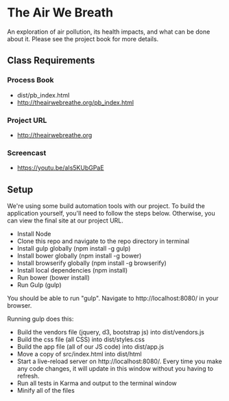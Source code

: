 # The Air We Breath
An exploration of air pollution, its health impacts, and what can be done about it. Please see the project book for more details.

## Class Requirements

### Process Book
- dist/pb_index.html
- http://theairwebreathe.org/pb_index.html

### Project URL
- http://theairwebreathe.org

### Screencast
- https://youtu.be/aIs5KUbGPaE

## Setup
We're using some build automation tools with our project. To build the application yourself, you'll need to follow the steps below. Otherwise, you can view the final site at our project URL.

- Install Node
- Clone this repo and navigate to the repo directory in terminal
- Install gulp globally (npm install -g gulp)
- Install bower globally (npm install -g bower)
- Install browserify globally (npm install -g browserify)
- Install local dependencies (npm install)
- Run bower (bower install)
- Run Gulp (gulp)

You should be able to run "gulp". Navigate to http://localhost:8080/ in your browser.

Running gulp does this:
- Build the vendors file (jquery, d3, bootstrap js) into dist/vendors.js
- Build the css file (all CSS) into dist/styles.css
- Build the app file (all of our JS code) into dist/app.js
- Move a copy of src/index.html into dist/html
- Start a live-reload server on http://localhost:8080/. Every time you make any code changes, it will update in this window without you having to refresh.
- Run all tests in Karma and output to the terminal window
- Minify all of the files